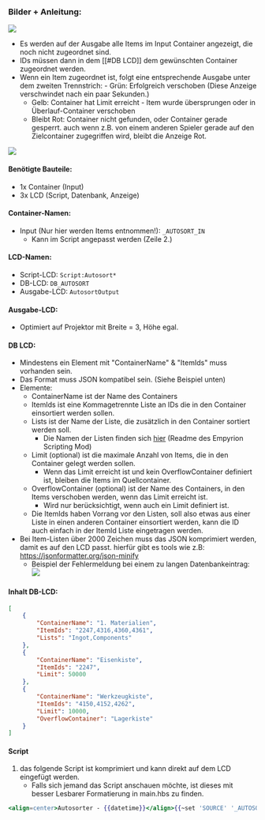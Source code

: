 ### Bilder + Anleitung:
![](Screenshots/img1.png)
- Es werden auf der Ausgabe alle Items im Input Container angezeigt, die noch nicht zugeordnet sind.
- IDs müssen dann in dem [[#DB LCD]] dem gewünschten Container zugeordnet werden.
- Wenn ein Item zugeordnet ist, folgt eine entsprechende Ausgabe unter dem zweiten Trennstrich:
        - Grün: Erfolgreich verschoben (Diese Anzeige verschwindet nach ein paar Sekunden.)
    - Gelb: Container hat Limit erreicht - Item wurde übersprungen oder in Überlauf-Container verschoben
    - Bleibt Rot: Container nicht gefunden, oder Container gerade gesperrt. auch wenn z.B. von einem anderen Spieler gerade auf den Zielcontainer zugegriffen wird, bleibt die Anzeige Rot.

![](Screenshots/img2.png)

#### Benötigte Bauteile:
- 1x Container (Input)
- 3x LCD (Script, Datenbank, Anzeige)
#### Container-Namen:
- Input (Nur hier werden Items entnommen!): `_AUTOSORT_IN`
    - Kann im Script angepasst werden (Zeile 2.)
#### LCD-Namen:
- Script-LCD: `Script:Autosort*`
- DB-LCD: `DB_AUTOSORT`
- Ausgabe-LCD: `AutosortOutput`
#### Ausgabe-LCD:
- Optimiert auf Projektor mit Breite = 3, Höhe egal.
#### DB LCD:
- Mindestens ein Element mit "ContainerName" & "ItemIds" muss vorhanden sein.
- Das Format muss JSON kompatibel sein. (Siehe Beispiel unten)
- Elemente:
    - ContainerName ist der Name des Containers
    - ItemIds ist eine Kommagetrennte Liste an IDs die in den Container einsortiert werden sollen.
    - Lists ist der Name der Liste, die zusätzlich in den Container sortiert werden soll.
        - Die Namen der Listen finden sich [hier](https://github.com/GitHub-TC/EmpyrionScripting#vordefinierte-id-listen) (Readme des Empyrion Scripting Mod)
    - Limit (optional) ist die maximale Anzahl von Items, die in den Container gelegt werden sollen.
        - Wenn das Limit erreicht ist und kein OverflowContainer definiert ist, bleiben die Items im Quellcontainer.
    - OverflowContainer (optional) ist der Name des Containers, in den Items verschoben werden, wenn das Limit erreicht ist.
        - Wird nur berücksichtigt, wenn auch ein Limit definiert ist.
    - Die ItemIds haben Vorrang vor den Listen, soll also etwas aus einer Liste in einen anderen Container einsortiert werden, kann die ID auch einfach in der ItemId Liste eingetragen werden.
- Bei Item-Listen über 2000 Zeichen muss das JSON komprimiert werden, damit es auf den LCD passt. hierfür gibt es tools wie z.B: https://jsonformatter.org/json-minify
    - Beispiel der Fehlermeldung bei einem zu langen Datenbankeintrag:
![](Screenshots/img3.png)
#### Inhalt DB-LCD:
```json
[
    {
        "ContainerName": "1. Materialien",
        "ItemIds": "2247,4316,4360,4361",
        "Lists": "Ingot,Components"
    },
    {
        "ContainerName": "Eisenkiste",
        "ItemIds": "2247",
        "Limit": 50000
    },
    {
        "ContainerName": "Werkzeugkiste",
        "ItemIds": "4150,4152,4262",
        "Limit": 10000,
        "OverflowContainer": "Lagerkiste"
    }
]
```

#### Script
1. das folgende Script ist komprimiert und kann direkt auf dem LCD eingefügt werden.
    - Falls sich jemand das Script anschauen möchte, ist dieses mit besser Lesbarer Formatierung in main.hbs zu finden.
```handlebars
<align=center>Autosorter - {{datetime}}</align>{{~set 'SOURCE' '_AUTOSORT_IN'}}{{~set 'DBLCDNAME' 'DB_AUTOSORT'}}{{~set 'SEPARATOR' '<align=center>================================================================================================</align>'}}<align=center>Autosort Inhalt (bei Permanent bleibenden Elementen die IDs in die DB eintragen)</align>{{@root.Data.SEPARATOR}}ID<pos=4em></pos><pos=5em>Anzahl</pos><pos=11em>Name</pos>{{#items @root.E.S @root.Data.SOURCE}}<color=red>{{Id}}</color><pos=4em></pos><pos=5em><color=green>{{Count}}</color></pos><pos=11em><color=white>{{i18n Id}}</color></pos>{{/items}}{{@root.Data.SEPARATOR}}{{devices @root.E.S @root.Data.DBLCDNAME}}{{gettext .0}}{{#fromjson .}}{{#each .}}{{#jsontodictionary .}}{{#items @root.E.S @root.Data.SOURCE}}{{#test Id in ../ItemIds}}<color=red>TODO: {{../Count}} x {{i18n ../Id}} -> {{../../ContainerName}}</color>{{#if ../../Limit}}{{#move ../. @root.E.S ../../ContainerName ../../Limit}}<color=green>DONE: {{../../Count}} x {{i18n ../../Id}} -> {{../../../ContainerName}} (Limit: {{../../../Limit}})</color>{{/move}}{{#unless @last}}{{#if ../../../OverflowContainer}}<color=yellow>OVERFLOW: Moving to {{../../../OverflowContainer}}</color>{{#move ../. @root.E.S ../../../OverflowContainer}}<color=green>DONE: {{../../Count}} x {{i18n ../../Id}} -> {{../../../../OverflowContainer}} (Overflow)</color>{{/move}}{{else}}<color=yellow>SKIPPED: Container {{../../../ContainerName}} reached limit of {{../../../Limit}}</color>{{/if}}{{/unless}}{{else}}{{#move ../. @root.E.S ../../ContainerName}}<color=green>DONE: {{../../Count}} x {{i18n ../../Id}} -> {{../../../ContainerName}}</color>{{/move}}{{/if}}{{/test}}{{/items}}{{split Lists ','}}{{~#each .}}{{#items @root.E.S @root.Data.SOURCE}}{{#test Id in (lookup @root.ids ../.)}}{{#if ../../../../Limit}}{{#move ../. @root.E.S ../../../../ContainerName ../../../../Limit}}<color=green>[LISTS]DONE: {{../../Count}} x {{i18n ../../Id}} -> {{../../../../../ContainerName}} (Limit: {{../../../../../Limit}})</color>{{/move}}{{#unless @last}}{{#if ../../../../../OverflowContainer}}<color=yellow>[LISTS]OVERFLOW: Moving to {{../../../../../OverflowContainer}}</color>{{#move ../. @root.E.S ../../../../../OverflowContainer}}<color=green>[LISTS]DONE: {{../../Count}} x {{i18n ../../Id}} -> {{../../../../../../OverflowContainer}} (Overflow)</color>{{/move}}{{else}}<color=yellow>[LISTS]SKIPPED: Container {{../../../../../ContainerName}} reached limit of {{../../../../../Limit}}</color>{{/if}}{{/unless}}{{else}}{{#move ../. @root.E.S ../../../../ContainerName}}<color=green>[LISTS]DONE: {{../../Count}} x {{i18n ../../Id}} -> {{../../../../../ContainerName}}</color>{{/move}}{{/if}}{{/test}}{{/items}}{{/each}}{{/split}}{{/jsontodictionary}}{{/each}}{{/fromjson}}{{/gettext}}{{/devices}}